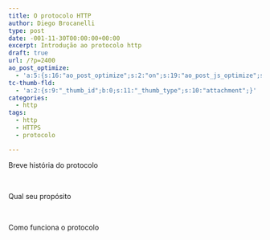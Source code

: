 ```yaml
---
title: O protocolo HTTP
author: Diego Brocanelli
type: post
date: -001-11-30T00:00:00+00:00
excerpt: Introdução ao protocolo http
draft: true
url: /?p=2400
ao_post_optimize:
  - 'a:5:{s:16:"ao_post_optimize";s:2:"on";s:19:"ao_post_js_optimize";s:2:"on";s:20:"ao_post_css_optimize";s:2:"on";s:12:"ao_post_ccss";s:2:"on";s:16:"ao_post_lazyload";s:2:"on";}'
tc-thumb-fld:
  - 'a:2:{s:9:"_thumb_id";b:0;s:11:"_thumb_type";s:10:"attachment";}'
categories:
  - http
tags:
  - http
  - HTTPS
  - protocolo

---
```

Breve história do protocolo

 

Qual seu propósito

 

Como funciona o protocolo

 

 
